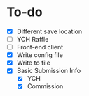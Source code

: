 # To-do

- [x] Different save location
- [ ] YCH Raffle
- [ ] Front-end client
- [x] Write config file
- [x] Write to file
- [x] Basic Submission Info
    - [x] YCH
    - [x] Commission